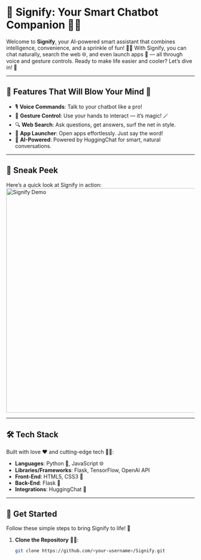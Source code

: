 # 🌟 Signify: Your Smart Chatbot Companion 🤖✨

Welcome to **Signify**, your AI-powered smart assistant that combines intelligence, convenience, and a sprinkle of fun! 🚀💬 With Signify, you can chat naturally, search the web 🌐, and even launch apps 📱 — all through voice and gesture controls. Ready to make life easier and cooler? Let’s dive in! 🌊

---

## 🚀 Features That Will Blow Your Mind 🤯
- 🎙️ **Voice Commands**: Talk to your chatbot like a pro!
- 👋 **Gesture Control**: Use your hands to interact — it’s magic! 🪄
- 🔍 **Web Search**: Ask questions, get answers, surf the net in style.
- 📂 **App Launcher**: Open apps effortlessly. Just say the word!
- 🧠 **AI-Powered**: Powered by HuggingChat for smart, natural conversations.

---

## 📸 Sneak Peek
Here’s a quick look at Signify in action:  
<img src="images/signify_demo.gif" alt="Signify Demo" width="600"/>

---

## 🛠️ Tech Stack
Built with love ❤️ and cutting-edge tech 🧑‍💻:
- **Languages**: Python 🐍, JavaScript 🌐
- **Libraries/Frameworks**: Flask, TensorFlow, OpenAI API
- **Front-End**: HTML5, CSS3 🎨
- **Back-End**: Flask 🧰
- **Integrations**: HuggingChat 🤝

---

## 🚀 Get Started
Follow these simple steps to bring Signify to life! 🌟

1. **Clone the Repository** 🧑‍💻:
   ```bash
   git clone https://github.com/<your-username>/Signify.git
